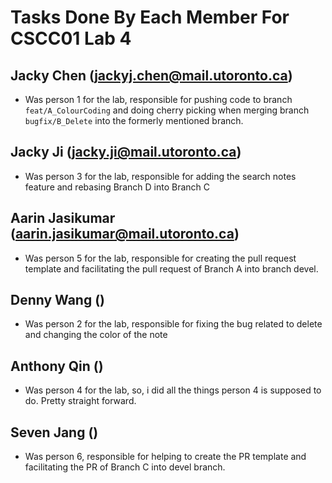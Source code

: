# Tasks Done By Each Member For CSCC01 Lab 4

## Jacky Chen (jackyj.chen@mail.utoronto.ca)
- Was person 1 for the lab, responsible for pushing code to branch ```feat/A_ColourCoding``` and doing cherry picking when merging branch ```bugfix/B_Delete``` into the formerly mentioned branch.

## Jacky Ji (jacky.ji@mail.utoronto.ca)
- Was person 3 for the lab, responsible for adding the search notes feature and rebasing Branch D into Branch C

## Aarin Jasikumar (aarin.jasikumar@mail.utoronto.ca)
- Was person 5 for the lab, responsible for creating the pull request template and facilitating the pull request of Branch A into branch devel.

## Denny Wang ()
- Was person 2 for the lab, responsible for fixing the bug related to delete and changing the color of the note

## Anthony Qin ()
- Was person 4 for the lab, so, i did all the things person 4 is supposed to do. Pretty straight forward. 

## Seven Jang ()
- Was person 6, responsible for helping to create the PR template and facilitating the PR of Branch C into devel branch.
